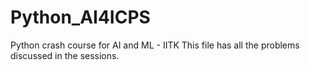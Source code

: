 # Python_AI4ICPS
Python crash course for AI and ML - IITK
This file has all the problems discussed in the sessions.

